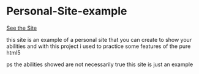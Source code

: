 # Personal-Site-example

[See the Site ](https://lucas-marques-web.github.io/Personal-Site-example/)


this site is an example of a personal site that  you can create to show your abilities 
and with this project i used to practice some features of the pure html5 



ps the abilities showed are not necessarily true this site is just an example
